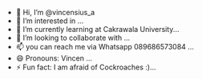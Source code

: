 - 👋 Hi, I’m @vincensius_a
- 👀 I’m interested in ...
- 🌱 I’m currently learning at Cakrawala University...
- 💞️ I’m looking to collaborate with ...
- 📫 you can reach me via Whatsapp 089686573084 ...
- 😄 Pronouns: Vincen ...
- ⚡ Fun fact: I am afraid of Cockroaches :)...

<!---
Lollaby99/Lollaby99 is a ✨ special ✨ repository because its `README.md` (this file) appears on your GitHub profile.
You can click the Preview link to take a look at your changes.
--->
